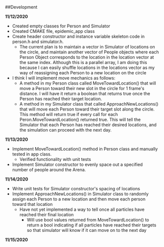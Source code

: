##Development

**11/12/2020**
* Created empty classes for Person and Simulator
* Created CMAKE file, epidemic_app class
* Create header constructor and instance variable skeleton code in person.h and simulator.h.
    * The current plan is to maintain a vector in Simulator of locations on the circle, and maintain
    another vector of People objects where each Person Object corresponds to the location in the location
    vector at the same index. Although this is a parallel array, I am doing this because I can easily shuffle
    locations in the locations vector as my way of reassigning each Person to a new location on the circle
* I think I will implement move mechanics as follows:
    * A method in my Person class called MoveTowardLocation() that will move a Person toward their
new slot in the circle for 1 frame's distance. I will have it return a boolean that returns true once the Person
 has reached their target location.
    * A method in my Simulator class that called ApproachNewLocations() that will move each Person toward their
    target slot along the circle. This method will return true if every call for each Peron.MoveTowardLocation()
    returned true. This will tell the Simulator that each Person has reached their desired locations,
    and the simulation can proceed with the next day.
 
 **11/13/2020**
 * Implement MoveTowardLocation() method in Person class and manually tested in app class.
    * Verified functionality with unit tests
 * Implement Simulator constructor to evenly space out a specified number of people around the Arena.
 
 **11/14/2020**
 * Write unit tests for Simulator constructor's spacing of locations
 * Implement ApproachNewLocations() in Simulator
 class to randomly assign each Person to a new location and then move each person toward that location
    * Have not yet implemented a way to tell once all particles have reached their final location
        * Will use bool values returned from MoveTowardLocation() to return a bool indicating if all particles have
        reached their targets so that simulator will know if it can move on to the next day
        
 **11/15/2020**
 